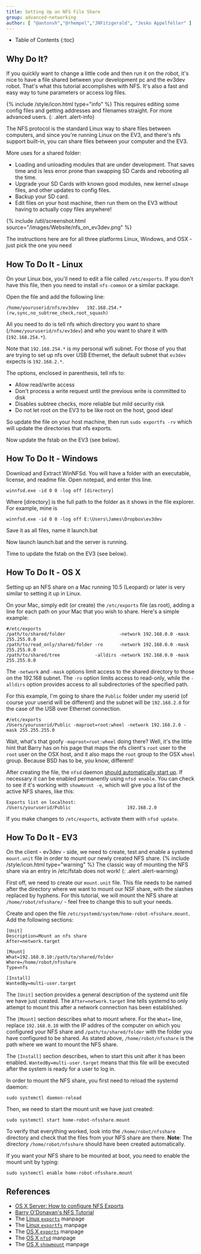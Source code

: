 ```yaml
---
title: Setting Up an NFS File Share
group: advanced-networking
author: [ "@antonvh","@rhempel","JNFitzgerald", "Jesko Appelfeller" ]
---
```


* Table of Contents
{:toc}

## Why Do It?

If you quickly want to change a little code and then run it on the robot, it's nice to have a file shared between your development pc and the ev3dev robot. That's what this tutorial accomplishes with NFS. It's also a fast and easy way to tune parameters or access log files.

{% include /style/icon.html type="info" %}
This requires editing some config files and getting addresses and filenames straight. For more advanced users.
{: .alert .alert-info}

The NFS protocol is the standard Linux way to share files between computers, and since you're running Linux on the EV3, and there's nfs support built-in, you can share files between your computer and the EV3.

More uses for a shared folder:

 * Loading and unloading modules that are under development. That saves time and is less error prone than swapping SD Cards and rebooting all the time.
 * Upgrade your SD Cards with known good modules, new kernel `uImage` files, and other updates to config files. 
 * Backup your SD card. 
 * Edit files on your host machine, then run them on the EV3 without having to actually copy files anywhere!

{% include /util/screenshot.html source="/images/Website/nfs_on_ev3dev.png" %}

The instructions here are for all three platforms Linux, Windows, and OSX - just pick the one you need 

## How To Do It - Linux

On your Linux box, you'll need to edit a file called `/etc/exports`. If you don't have this file, then you need to install `nfs-common` or a similar package. 

Open the file and add the following line:

    /home/youruserid/nfs/ev3dev   192.168.254.*(rw,sync,no_subtree_check,root_squash)

All you need to do is tell nfs which directory you want to share (`/home/youruserid/nfs/ev3dev`) and who you want to share it with (`192.168.254.*`). 

Note that `192.168.254.*` is my personal wifi subnet. For those of you that are trying to set up nfs over USB Ethernet, the default subnet that `ev3dev` expects is `192.168.2.*`.

The options, enclosed in parenthesis, tell nfs to:

 - Allow read/write access
 - Don't process a write request until the previous write is committed to disk
 - Disables subtree checks, more reliable but mild security risk
 - Do not let root on the EV3 to be like root on the host, good idea!

So update the file on your host machine, then run `sudo exportfs -rv` which will update the directories that nfs exports.

Now update the fstab on the EV3 (see below). 

## How To Do It - Windows

Download and Extract WinNFSd. You will have a folder with an executable, license, and readme file.
Open notepad, and enter this line.

    winnfsd.exe -id 0 0 -log off [directory]

Where [directory] is the full path to the folder as it shows in the file explorer. For example, mine is

    winnfsd.exe -id 0 0 -log off E:\Users\James\Dropbox\ev3dev

Save it as all files, name it launch.bat

Now launch launch.bat and the server is running. 

Time to update the fstab on the EV3 (see below). 

## How To Do It - OS X

Setting up an NFS share on a Mac running 10.5 (Leopard) or later is very similar to setting it up in Linux.

On your Mac, simply edit (or create) the `/etc/exports` file (as root), adding a line for each path on your Mac that you wish to share. Here's a simple example:


    #/etc/exports
    /path/to/shared/folder                    -network 192.168.0.0 -mask 255.255.0.0
    /path/to/read_only/shared/folder -ro      -network 192.168.0.0 -mask 255.255.0.0
    /path/to/shared/tree             -alldirs -network 192.168.0.0 -mask 255.255.0.0


The `-network` and `-mask` options limit access to the shared directory to those on the 192.168 subnet. The `-ro` option limits access to read-only, while the `-alldirs` option provides access to all subdirectories of the specified path. 

For this example, I'm going to share the `Public` folder under my userid (of course your userid will be different) and the subnet will be `192.168.2.0` for the case of the USB over Ethernet connection.

    #/etc/exports
    /Users/youruserid/Public -maproot=root:wheel -network 192.168.2.0 -mask 255.255.255.0

Wait, what's that goofy `-maproot=root:wheel` doing there? Well, it's the little hint that Barry has on his page that maps the nfs client's `root` user to the `root` user on the OSX host, and it also maps the `root` group to the OSX `wheel` group. Because BSD has to be, you know, different!

After creating the file, the `nfsd` daemon [should automatically start up][OSXServerNFSExport]. If necessary it can be enabled permanently using `nfsd enable`. You can check to see if it's working with `showmount -e`, which will give you a list of the active NFS shares, like this:

    Exports list on localhost:
    /Users/youruserid/Public                     192.168.2.0

If you make changes to `/etc/exports`, activate them with `nfsd update`.

## How To Do It - EV3

On the client - ev3dev - side, we need to create, test and enable a systemd `mount.unit` file in order to mount our newly created NFS share. {% include /style/icon.html type="warning" %}
The classic way of mounting the NFS share via an entry in /etc/fstab does not work!
{: .alert .alert-warning}

First off, we need to create our `mount.unit` file. This file needs to be named after the directory where we want to mount our NSF share, with the slashes replaced by hyphens. For this tutorial, we will mount the NFS share at `/home/robot/nfsshare/` - feel free to change this to suit your needs. 

Create and open the file `/etc/systemd/system/home-robot-nfsshare.mount`. Add the following sections:

    [Unit]
    Description=Mount an nfs share
    After=network.target
    
    [Mount]
    What=192.168.0.10:/path/to/shared/folder
    Where=/home/robot/nfsshare
    Type=nfs
    
    [Install]
    WantedBy=multi-user.target
    
The `[Unit]` section provides a general description of the systemd unit file we have just created. The `After=network.target` line tells systemd to only attempt to mount this after a network connection has been established.

The `[Mount]` section describes what to mount where. For the `What=` line, replace `192.168.0.10` with the IP addres of the computer on which you configured your NFS share and `/path/to/shared/folder` with the folder you have configured to be shared. As stated above, `/home/robot/nfsshare` is the path where we want to mount the NFS share.

The `[Install]` section describes, when to start this unit after it has been enabled. `WantedBy=multi-user.target` means that this file will be executed after the system is ready for a user to log in.

In order to mount the NFS share, you first need to reload the systemd daemon:

    sudo systemctl daemon-reload
    
Then, we need to start the mount unit we have just created:

    sudo systemctl start home-robot-nfsshare.mount
    
To verify that everything worked, look into the `/home/robot/nfsshare` directory and check that the files from your NFS share are there. **Note**: The directory `/home/robot/nfsshare` should have been created automatically.

If you want your NFS share to be mounted at boot, you need to enable the mount unit by typing:

    sudo systemctl enable home-robot-nfsshare.mount


## References

- [OS X Server: How to configure NFS Exports][OSXServerNFSExport]
- [Barry O'Donavan's NFS Tutorial][BarryODonavanNFS]
- The [Linux `exports`][linuxexports5] manpage
- The [Linux `exportfs`][linuxexportfs8] manpage
- The [OS X `exports`][OSXexports5] manpage
- The [OS X `nfsd`][OSXnfsd] manpage
- The [OS X `showmount`][OSXshowmount] manpage

[OSXServerNFSExport]: https://support.apple.com/kb/HT4695
[BarryODonavanNFS]: https://www.barryodonovan.com/2012/12/12/apple-os-x-as-an-nfs-server-with-linux-clients
[linuxexports5]:  https://linux.die.net/man/5/exports
[linuxexportfs8]: https://linux.die.net/man/8/exportfs
[OSXexports5]: http://www.manpages.info/macosx/exports.5.html
[OSXnfsd]: http://www.manpages.info/macosx/nfsd.8.html 
[OSXshowmount]: http://www.manpages.info/macosx/showmount.8.html
[systemd mount units]: https://www.freedesktop.org/software/systemd/man/systemd.mount.html

